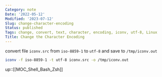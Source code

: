 ```yaml
---
Category: note
Date: '2022-05-12'
Modified: '2023-07-12'
Slug: change-character-encoding
Status: published
Tags: change, convert, text, character, encoding, iconv, utf-8, Linux
Title: Change the Character Encoding
---
```


convert file `iconv.src` from `iso-8859-1` to `utf-8` and save to `/tmp/iconv.out`
```sh
iconv -f iso-8859-1 -t utf-8 iconv.src -o /tmp/iconv.out
```

up::[[MOC_Shell_Bash_Zsh]]
